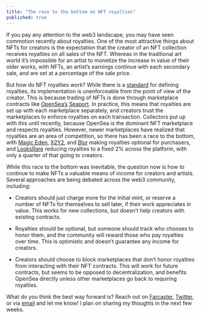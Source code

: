 ```yaml
---
title: "The race to the bottom on NFT royalties"
published: true
---
```


If you pay any attention to the web3 landscape, you may have seen commotion recently about royalties. One of the most attractive things about NFTs for creators is the expectation that the creator of an NFT collection receives royalties on all sales of the NFT. Whereas in the traditional art world it’s impossible for an artist to monetize the increase in value of their older works, with NFTs, an artist’s earnings continue with each secondary sale, and are set at a percentage of the sale price.

But how do NFT royalties work? While there is a [standard](https://eips.ethereum.org/EIPS/eip-2981) for defining royalties, its implementation is unenforceable from the point of view of the creator. This is because trading of NFTs is done through marketplace contracts like [OpenSea’s](https://opensea.io) [Seaport](https://opensea.io/blog/announcements/introducing-seaport-protocol/). In practice, this means that royalties are set up with each marketplace separately, and creators trust the marketplaces to enforce royalties on each transaction. Collectors put up with this until recently, because OpenSea is the dominant NFT marketplace and respects royalties. However, newer marketplaces have realized that royalties are an area of competition, so there has been a race to the bottom, with [Magic Eden](https://magiceden.io/), [X2Y2](https://x2y2.io/), and [Blur](https://blurr.cc/) making royalties optional for purchasers, and [LooksRare](https://looksrare.org/) reducing royalties to a fixed 2% across the platform, with only a quarter of that going to creators.

While this race to the bottom was inevitable, the question now is how to continue to make NFTs a valuable means of income for creators and artists. Several approaches are being debated across the web3 community, including:

*   Creators should just charge more for the initial mint, or reserve a number of NFTs for themselves to sell later, if their work appreciates in value. This works for new collections, but doesn’t help creators with existing contracts.
    
*   Royalties should be optional, but someone should track who chooses to honor them, and the community will reward those who pay royalties over time. This is optimistic and doesn’t guarantee any income for creators.
    
*   Creators should choose to block marketplaces that don’t honor royalties from interacting with their NFT contracts. This will work for future contracts, but seems to be opposed to decentralization, and benefits OpenSea directly unless other marketplaces go back to requiring royalties.
    

What do you think the best way forward is? Reach out on [Farcaster](https://www.farcaster.xyz/), [Twitter](https://twitter.com/jpetrichsr), or via [email](mailto:joe@petrich.xyz) and let me know! I plan on sharing my thoughts in the next few weeks.
